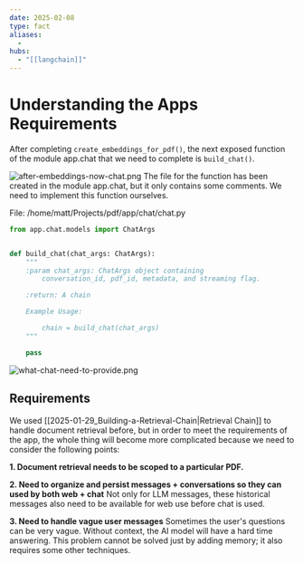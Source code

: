 ```yaml
---
date: 2025-02-08
type: fact
aliases:
  -
hubs:
  - "[[langchain]]"
---
```


# Understanding the Apps Requirements

After completing `create_embeddings_for_pdf()`, the next exposed function of the module app.chat that we need to complete is `build_chat()`.

![after-embeddings-now-chat.png](../assets/imgs/after-embeddings-now-chat.png)
The file for the function has been created in the module app.chat, but it only contains some comments. We need to implement this function ourselves.

File: /home/matt/Projects/pdf/app/chat/chat.py

```python
from app.chat.models import ChatArgs


def build_chat(chat_args: ChatArgs):
    """
    :param chat_args: ChatArgs object containing
        conversation_id, pdf_id, metadata, and streaming flag.

    :return: A chain

    Example Usage:

        chain = build_chat(chat_args)
    """

    pass
```

![what-chat-need-to-provide.png](../assets/imgs/what-chat-need-to-provide.png)

## Requirements

We used [[2025-01-29_Building-a-Retrieval-Chain|Retrieval Chain]] to handle document retrieval before, but in order to meet the requirements of the app, the whole thing will become more complicated because we need to consider the following points:

**1. Document retrieval needs to be scoped to a particular PDF.**

**2. Need to organize and persist messages + conversations so they can used by both web + chat**
Not only for LLM messages, these historical messages also need to be available for web use before chat is used.

**3. Need to handle vague user messages**
Sometimes the user's questions can be very vague. Without context, the AI model will have a hard time answering. This problem cannot be solved just by adding memory; it also requires some other techniques.
